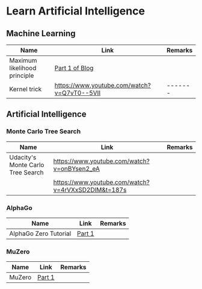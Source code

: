 # Learn Artificial Intelligence

## Machine Learning

| Name                              | Link                                               | Remarks |
| --------------------------------- | -------------------------------------------------- | ------- |
| Maximum likelihood principle      | [Part 1 of Blog](https://medium.com/delta-force/principle-of-maximum-likelihood-6def03e5f268#:~:text=The%20principle%20of%20maximum%20likelihood,reaching%20the%20%E2%80%9Ctrue%E2%80%9D%20model.)        |         |
| Kernel trick                      | https://www.youtube.com/watch?v=Q7vT0--5VII         | ------- |




 
## Artificial Intelligence

### Monte Carlo Tree Search
| Name                              | Link                                               | Remarks |
| --------------------------------- | -------------------------------------------------- | ------- |
| Udacity's Monte Carlo Tree Search | https://www.youtube.com/watch?v=onBYsen2_eA        |         |
|                                   | https://www.youtube.com/watch?v=4rVXxSD2DIM&t=187s |         |

### AlphaGo
| Name                  | Link                                                                                                   | Remarks |
| --------------------- | ------------------------------------------------------------------------------------------------------ | ------- |
| AlphaGo Zero Tutorial | [Part 1](https://www.youtube.com/watch?v=MPXGiowUr0o&list=PLWzQK00nc192L7UMJyTmLXaHa3KcO0wBT&index=12) |         |

### MuZero
| Name   | Link                                                                                                  | Remarks |
| ------ | ----------------------------------------------------------------------------------------------------- | ------- |
| MuZero | [Part 1](https://medium.com/applied-data-science/how-to-build-your-own-muzero-in-python-f77d5718061a) |         |
